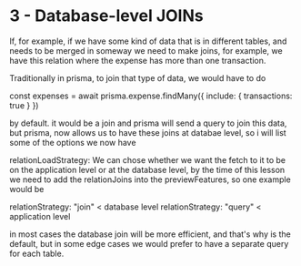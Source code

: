 # 3 - Database-level JOINs

If, for example, if we have some kind of data that is in different tables, and needs to be merged in someway we need to
make joins, for example, we have this relation where the expense has more than one transaction.

Traditionally in prisma, to join that type of data, we would have to do

 const expenses = await prisma.expense.findMany({
  include: {
    transactions: true
  }
 })

 by default. it would be a join and prisma will send a query to join this data, but prisma, now allows us to have these joins
 at databae level, so i will list some of the options we now have

 relationLoadStrategy: We can chose whether we want the fetch to it to be on the application level or at the database level,
 by the time of this lesson we need to add the relationJoins into the previewFeatures, so one example would be


relationStrategy: "join" < database level
relationStrategy: "query" < application level

in most cases the database join will be more efficient, and that's why is the default, but in some edge cases we would
prefer to have a separate query for each table.
